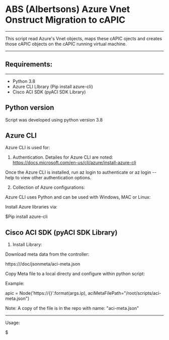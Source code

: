 # ABS (Albertsons) Azure Vnet Onstruct Migration to cAPIC
-------------------------------------------------------------
This script read Azure's Vnet objects, maps these cAPIC ojects and creates those cAPIC objects on the cAPIC running virtual machine.

--------------------------------------------------------------
Requirements:
-----------------------------------------------
------------------------------------
* Python 3.8
* Azure CLI LIbrary (Pip install azure-cli)
* Cisco ACI SDK (pyACI SDK Library)

Python version
-----
Script was developed using python version 3.8

Azure CLI
---
Azure CLI is used for:

1. Authentication. Detailes for Azure CLI are noted:
https://docs.microsoft.com/en-us/cli/azure/install-azure-cli

Once the Azure CLI is installed, run az login to authenticate or az login --help to view other authentication options.

2. Collection of Azure configurations:

Azure CLI uses Python and can be used with Windows, MAC or Linux:

Install Azure libraries via: 

$Pip install azure-cli

Cisco ACI SDK (pyACI SDK Library)
-----------

1.	Install Library:

Download meta data from the controller:

https://<APIC controller IP address>/doc/jsonmeta/aci-meta.json

Copy Meta file to a local directy and configure within python script:

Example:

   apic = Node('https://{}'.format(args.ip), aciMetaFilePath="/root/scripts/aci-meta.json")
   
   
Note: A copy of the file is in the repo with name: "aci-meta.json"

-----------------------
Usage:

$








